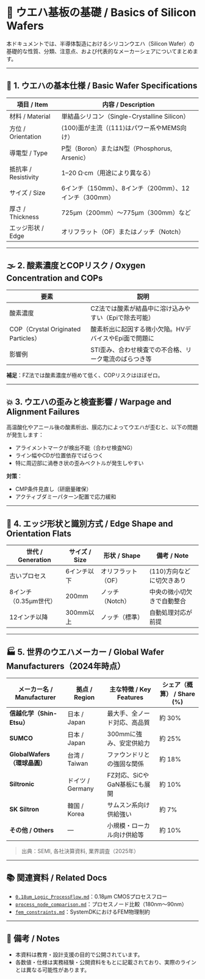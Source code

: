 # 🧱 ウエハ基板の基礎 / Basics of Silicon Wafers

本ドキュメントでは、半導体製造におけるシリコンウエハ（Silicon Wafer）の基礎的な性質、分類、注意点、および代表的なメーカーシェアについてまとめます。

---

## 🧾 1. ウエハの基本仕様 / Basic Wafer Specifications

| 項目 / Item       | 内容 / Description                              |
|------------------|------------------------------------------------|
| 材料 / Material   | 単結晶シリコン（Single-Crystalline Silicon）    |
| 方位 / Orientation | ⟨100⟩面が主流（⟨111⟩はパワー系やMEMS向け）      |
| 導電型 / Type     | P型（Boron）またはN型（Phosphorus, Arsenic）     |
| 抵抗率 / Resistivity | 1–20 Ω·cm（用途により異なる）                   |
| サイズ / Size     | 6インチ（150mm）、8インチ（200mm）、12インチ（300mm）|
| 厚さ / Thickness  | 725μm（200mm）〜775μm（300mm）など              |
| エッジ形状 / Edge | オリフラット（OF）またはノッチ（Notch）         |

---

## 🌫️ 2. 酸素濃度とCOPリスク / Oxygen Concentration and COPs

| 要素 | 説明 |
|------|------|
| 酸素濃度 | CZ法では酸素が結晶中に溶け込みやすい（Epiで除去可能） |
| COP（Crystal Originated Particles） | 酸素析出に起因する微小欠陥。HVデバイスやEpi面で問題に |
| 影響例 | STI歪み、合わせ検査での不合格、リーク電流のばらつき等 |

**補足**：FZ法では酸素濃度が極めて低く、COPリスクはほぼゼロ。

---

## 💥 3. ウエハの歪みと検査影響 / Warpage and Alignment Failures

高温酸化やアニール後の酸素析出、膜応力によってウエハが歪むと、以下の問題が発生します：

- アライメントマークが検出不能（合わせ検査NG）
- ライン幅やCDが位置依存でばらつく
- 特に周辺部に渦巻き状の歪みベクトルが発生しやすい

**対策**：
- CMP条件見直し（研磨量確保）
- アクティブダミーパターン配置で応力緩和

---

## 📍 4. エッジ形状と識別方式 / Edge Shape and Orientation Flats

| 世代 / Generation | サイズ / Size | 形状 / Shape | 備考 / Note |
|------------------|----------------|---------------|--------------|
| 古いプロセス      | 6インチ以下     | オリフラット（OF） | ⟨110⟩方向などに切欠きあり |
| 8インチ（0.35μm世代） | 200mm         | ノッチ（Notch）     | 中央の微小切欠きで自動整合 |
| 12インチ以降      | 300mm以上       | ノッチ（標準）       | 自動処理対応が前提 |

---

## 🏭 5. 世界のウエハメーカー / Global Wafer Manufacturers（2024年時点）

| メーカー名 / Manufacturer | 拠点 / Region | 主な特徴 / Key Features | シェア（概算） / Share (%) |
|---------------------------|---------------|---------------------------|-----------------------------|
| **信越化学（Shin-Etsu）** | 日本 / Japan | 最大手、全ノード対応、高品質 | 約 30% |
| **SUMCO**                 | 日本 / Japan | 300mmに強み、安定供給力     | 約 25% |
| **GlobalWafers（環球晶圓）** | 台湾 / Taiwan | ファウンドリとの強固な関係    | 約 18% |
| **Siltronic**             | ドイツ / Germany | FZ対応、SiCやGaN基板にも展開 | 約 10% |
| **SK Siltron**            | 韓国 / Korea | サムスン系向け供給強い       | 約 7% |
| **その他 / Others**       | —             | 小規模・ローカル向け供給等     | 約 10% |

> 出典：SEMI, 各社決算資料, 業界調査（2025年）

---

## 📚 関連資料 / Related Docs

- [`0.18um_Logic_ProcessFlow.md`](./0.18um_Logic_ProcessFlow.md)：0.18μm CMOSプロセスフロー
- [`process_node_comparison.md`](./process_node_comparison.md)：プロセスノード比較（180nm〜90nm）
- [`fem_constraints.md`](./fem_constraints.md)：SystemDKにおけるFEM物理制約

---

## 📝 備考 / Notes

- 本資料は教育・設計支援の目的で公開されています。
- 各数値・仕様は実務経験・公開資料をもとに記載されており、実際のラインとは異なる可能性があります。
